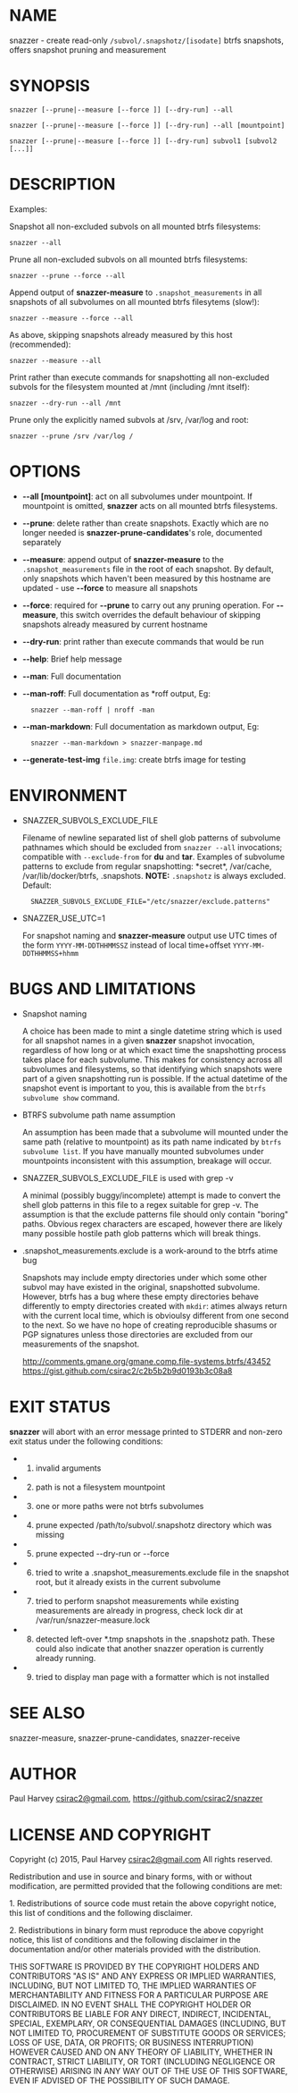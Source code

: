 # NAME

snazzer - create read-only `/subvol/.snapshotz/[isodate]` btrfs snapshots,
offers snapshot pruning and measurement

# SYNOPSIS

    snazzer [--prune|--measure [--force ]] [--dry-run] --all

    snazzer [--prune|--measure [--force ]] [--dry-run] --all [mountpoint]

    snazzer [--prune|--measure [--force ]] [--dry-run] subvol1 [subvol2 [...]]

# DESCRIPTION

Examples:

Snapshot all non-excluded subvols on all mounted btrfs filesystems:

    snazzer --all

Prune all non-excluded subvols on all mounted btrfs filesystems:

    snazzer --prune --force --all

Append output of **snazzer-measure** to `.snapshot_measurements` in all
snapshots of all subvolumes on all mounted btrfs filesytems (slow!):

    snazzer --measure --force --all

As above, skipping snapshots already measured by this host (recommended):

    snazzer --measure --all

Print rather than execute commands for snapshotting all non-excluded subvols for
the filesystem mounted at /mnt (including /mnt itself):

    snazzer --dry-run --all /mnt

Prune only the explicitly named subvols at /srv, /var/log and root:

    snazzer --prune /srv /var/log /

# OPTIONS

- **--all** **\[mountpoint\]**: act on all subvolumes under mountpoint. If
mountpoint is omitted, **snazzer** acts on all mounted btrfs filesystems.
- **--prune**: delete rather than create snapshots. Exactly which are no
longer needed is **snazzer-prune-candidates**'s role, documented separately
- **--measure**: append output of **snazzer-measure** to the
`.snapshot_measurements` file in the root of each snapshot. By default, only
snapshots which haven't been measured by this hostname are updated - use
**--force** to measure all snapshots
- **--force**: required for **--prune** to carry out any pruning operation.
For **--measure**, this switch overrides the default behaviour of skipping
snapshots already measured by current hostname
- **--dry-run**: print rather than execute commands that would be run
- **--help**: Brief help message
- **--man**: Full documentation
- **--man-roff**: Full documentation as \*roff output, Eg:

        snazzer --man-roff | nroff -man

- **--man-markdown**: Full documentation as markdown output, Eg:

        snazzer --man-markdown > snazzer-manpage.md

- **--generate-test-img** `file.img`: create btrfs image for testing

# ENVIRONMENT

- SNAZZER\_SUBVOLS\_EXCLUDE\_FILE

    Filename of newline separated list of shell glob patterns of subvolume pathnames
    which should be excluded from `snazzer --all` invocations; compatible with
    `--exclude-from` for **du** and **tar**.  Examples of subvolume patterns to
    exclude from regular snapshotting: \*secret\*, /var/cache, /var/lib/docker/btrfs,
    .snapshots.  **NOTE:** `.snapshotz` is always excluded.
    Default:

        SNAZZER_SUBVOLS_EXCLUDE_FILE="/etc/snazzer/exclude.patterns"

- SNAZZER\_USE\_UTC=1

    For snapshot naming and **snazzer-measure** output use UTC times of the form
    `YYYY-MM-DDTHHMMSSZ` instead of local time+offset `YYYY-MM-DDTHHMMSS+hhmm`

# BUGS AND LIMITATIONS

- Snapshot naming

    A choice has been made to mint a single datetime string which is used for all
    snapshot names in a given **snazzer** snapshot invocation, regardless of how long
    or at which exact time the snapshotting process takes place for each subvolume.
    This makes for consistency across all subvolumes and filesystems, so that
    identifying which snapshots were part of a given snapshotting run is possible.
    If the actual datetime of the snapshot event is important to you, this is
    available from the `btrfs subvolume show` command.

- BTRFS subvolume path name assumption

    An assumption has been made that a subvolume will mounted under the same path
    (relative to mountpoint) as its path name indicated by `btrfs subvolume list`.
    If you have manually mounted subvolumes under mountpoints inconsistent with this
    assumption, breakage will occur.

- SNAZZER\_SUBVOLS\_EXCLUDE\_FILE is used with grep -v

    A minimal (possibly buggy/incomplete) attempt is made to convert the shell glob
    patterns in this file to a regex suitable for grep -v. The assumption is that
    the exclude patterns file should only contain "boring" paths. Obvious regex
    characters are escaped, however there are likely many possible hostile path glob
    patterns which will break things.

- .snapshot\_measurements.exclude is a work-around to the btrfs atime bug

    Snapshots may include empty directories under which some other subvol may have
    existed in the original, snapshotted subvolume. However, btrfs has a bug where
    these empty directories behave differently to empty directories created with
    `mkdir`: atimes always return with the current local time, which is obvioulsy
    different from one second to the next. So we have no hope of creating
    reproducible shasums or PGP signatures unless those directories are excluded
    from our measurements of the snapshot.

    http://comments.gmane.org/gmane.comp.file-systems.btrfs/43452
    https://gist.github.com/csirac2/c2b5b2b9d0193b3c08a8

# EXIT STATUS

**snazzer** will abort with an error message printed to STDERR and non-zero exit
status under the following conditions:

- 1. invalid arguments
- 2. path is not a filesystem mountpoint
- 3. one or more paths were not btrfs subvolumes
- 4. prune expected /path/to/subvol/.snapshotz directory which was missing
- 5. prune expected --dry-run or --force
- 6. tried to write a .snapshot\_measurements.exclude file in the snapshot
root, but it already exists in the current subvolume
- 7. tried to perform snapshot measurements while existing measurements are
already in progress, check lock dir at /var/run/snazzer-measure.lock
- 8. detected left-over \*.tmp snapshots in the .snapshotz path. These could
also indicate that another snazzer operation is currently already running.
- 9. tried to display man page with a formatter which is not installed

# SEE ALSO

snazzer-measure, snazzer-prune-candidates, snazzer-receive

# AUTHOR

Paul Harvey <csirac2@gmail.com>, https://github.com/csirac2/snazzer

# LICENSE AND COPYRIGHT

Copyright (c) 2015, Paul Harvey <csirac2@gmail.com> All rights reserved.

Redistribution and use in source and binary forms, with or without
modification, are permitted provided that the following conditions are met:

1\. Redistributions of source code must retain the above copyright notice, this
list of conditions and the following disclaimer.

2\. Redistributions in binary form must reproduce the above copyright notice,
this list of conditions and the following disclaimer in the documentation
and/or other materials provided with the distribution.

THIS SOFTWARE IS PROVIDED BY THE COPYRIGHT HOLDERS AND CONTRIBUTORS "AS IS" AND
ANY EXPRESS OR IMPLIED WARRANTIES, INCLUDING, BUT NOT LIMITED TO, THE IMPLIED
WARRANTIES OF MERCHANTABILITY AND FITNESS FOR A PARTICULAR PURPOSE ARE
DISCLAIMED. IN NO EVENT SHALL THE COPYRIGHT HOLDER OR CONTRIBUTORS BE LIABLE
FOR ANY DIRECT, INDIRECT, INCIDENTAL, SPECIAL, EXEMPLARY, OR CONSEQUENTIAL
DAMAGES (INCLUDING, BUT NOT LIMITED TO, PROCUREMENT OF SUBSTITUTE GOODS OR
SERVICES; LOSS OF USE, DATA, OR PROFITS; OR BUSINESS INTERRUPTION) HOWEVER
CAUSED AND ON ANY THEORY OF LIABILITY, WHETHER IN CONTRACT, STRICT LIABILITY,
OR TORT (INCLUDING NEGLIGENCE OR OTHERWISE) ARISING IN ANY WAY OUT OF THE USE
OF THIS SOFTWARE, EVEN IF ADVISED OF THE POSSIBILITY OF SUCH DAMAGE.
